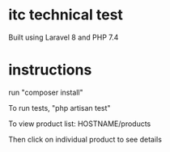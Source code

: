 # itc technical test
Built using Laravel 8 and PHP 7.4

# instructions
run "composer install"

To run tests, "php artisan test"

To view product list:
HOSTNAME/products

Then click on individual product to see details
